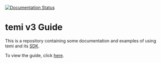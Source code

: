 [![Documentation Status](https://readthedocs.org/projects/temi-guide/badge/?version=latest)](https://temi-guide-v3.readthedocs.io/en/latest/)

# temi v3 Guide
This is a repository containing some documentation and examples of using temi and its [SDK](https://github.com/robotemi/sdk/).

To view the guide, click [here](https://temi-guide-v3.readthedocs.io/en/latest/).
